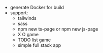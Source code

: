 + generate Docker for build
+ support:
    + tailwinds
    + sass
    + npm new ts-page or npm new js-page
    + X O game
    + TODO list game
    + simple full stack app


